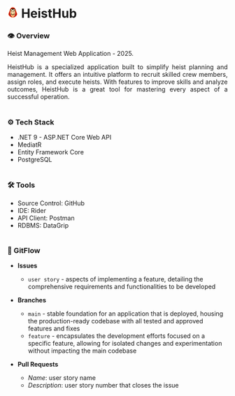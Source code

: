 # <img src="heisthub.svg" width="25"/> HeistHub

### **👁️ Overview**

Heist Management Web Application - 2025.

<p align="justify">
  HeistHub is a specialized application built to simplify heist planning and management. It offers an intuitive platform to recruit skilled crew members, assign roles, and execute heists. With features to improve skills and analyze outcomes, HeistHub is a great tool for mastering every aspect of a successful operation.
</p>

#

### **⚙️ Tech Stack**

- .NET 9 - ASP.NET Core Web API
- MediatR
- Entity Framework Core
- PostgreSQL

#

### **🛠️ Tools**

- Source Control: GitHub
- IDE: Rider
- API Client: Postman
- RDBMS: DataGrip

#

### **🥷 GitFlow**

- **Issues**
    - `user story` - aspects of implementing a feature, detailing the comprehensive requirements and functionalities to be developed

- **Branches**
    - `main` - stable foundation for an application that is deployed, housing the production-ready codebase with all tested and approved features and
      fixes
    - `feature` - encapsulates the development efforts focused on a specific feature, allowing for isolated changes and experimentation without
      impacting the main codebase

- **Pull Requests**
    - *Name*: user story name
    - *Description*: user story number that closes the issue